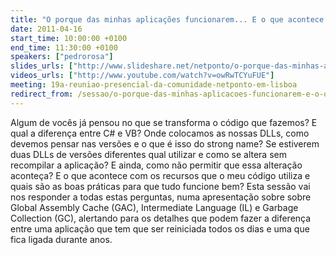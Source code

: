 ```yaml
---
title: "O porque das minhas aplicações funcionarem... E o que acontece com os recursos que utilizo?"
date: 2011-04-16
start_time: 10:00:00 +0100
end_time: 11:30:00 +0100
speakers: ["pedrorosa"]
slides_urls: ["http://www.slideshare.net/netponto/o-porque-das-minhas-aplicaes-funcionarem-e-o-que-acontece-com-os-recursos-que-utilizo"]
videos_urls: ["http://www.youtube.com/watch?v=owRwTCYuFUE"]
meeting: 19a-reuniao-presencial-da-comunidade-netponto-em-lisboa
redirect_from: /sessao/o-porque-das-minhas-aplicacoes-funcionarem-e-o-que-acontece-com-os-recursos-que-utilizo/
---
```

Algum de vocês já pensou no que se transforma o código que fazemos? E qual a diferença entre C# e VB? Onde colocamos as nossas DLLs, como devemos pensar nas versões e o que é isso do strong name? Se estiverem duas DLLs de versões diferentes qual utilizar e como se altera sem recompilar a aplicação? E ainda, como não permitir que essa alteração aconteça? E o que acontece com os recursos que o meu código utiliza e quais são as boas práticas para que tudo funcione bem? Esta sessão vai nos responder a todas estas perguntas, numa apresentação sobre sobre Global Assembly Cache (GAC), Intermediate Language (IL) e Garbage Collection (GC), alertando para os detalhes que podem fazer a diferença entre uma aplicação que tem que ser reiniciada todos os dias e uma que fica ligada durante anos.

